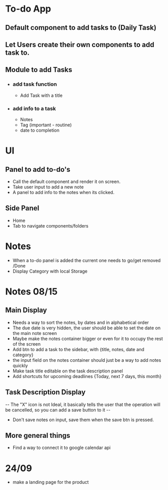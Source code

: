 # To-do App
## Default component to add tasks to (Daily Task)
## Let Users create their own components to add task to. 

## Module to add Tasks
- ### add task function 
    - Add Task with a title
- ### add info to a task
    - Notes
    - Tag (important - routine)
    - date to completion

# UI
## Panel to add to-do's 
  - Call the default component and render it on screen. 
  - Take user input to add a new note
  - A panel to add info to the notes when its clicked. 
  
## Side Panel
  - Home
  - Tab to navigate components/folders

# Notes
- When a to-do panel is added the current one needs to go/get removed /Done
- Display Category with local Storage 

# Notes 08/15
## Main Display
- Needs a way to sort the notes, by dates and in alphabetical order
- The due date is very hidden, the user should be able to set the date on the main note screen 
- Maybe make the notes container bigger or even for it to occupy the rest of the screen
- Add btn to add a task to the sidebar, with {title, notes, date and category}
- the input field on the notes container should just be a way to add notes quickly
- Make task title editable on the task description panel
- Add shortcuts for upcoming deadlines {Today, next 7 days, this month}
## Task Description Display 
-- The "X" icon is not Ideal, it basically tells the user that the operation will be cancelled, so you can add a save button to it -- 
- Don't save notes on input, save them when the save btn is pressed. 
## More general things
- Find a way to connect it to google calendar api

# 24/09
- make a landing page for the product

 
